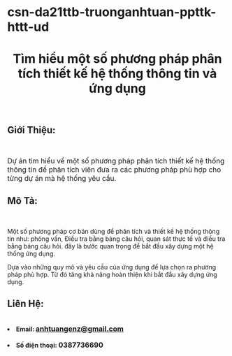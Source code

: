 # csn-da21ttb-truonganhtuan-ppttk-httt-ud
<!-- # csn-da21ttb-truonganhtuan-ppttk-httt-ud -->
<!DOCTYPE html>
<html lang="en">
<head>
    <meta charset="UTF-8">
    <meta name="viewport" content="width=device-width, initial-scale=1.0">
</head>

<body>
    <h1 Style="text-align:center ;" href="https://github.com/AnhTuanSeika/csn-da21ttb-truonganhtuan-ppttk-httt-ud.git" >Tìm hiểu một số phương pháp phân tích thiết kế hệ thống thông tin và ứng dụng</h1><br>
    <h2>Giới Thiệu:</h2><br>
<p><font size="3" >Dự án tìm hiểu về một số phương pháp phân tích thiết kế hệ thống thông tin để phân tích viên đưa ra các phương pháp phù hợp cho từng dự án mà hệ thống yêu cầu.</font> </p>     

<h2>Mô Tả:</h2><br>

<p>Một số phương pháp cơ bản dùng để phân tích và thiết kế hệ thống thông tin như: phỏng vấn, Điều tra bằng bảng câu hỏi, quan sát thực tế và điều tra bằng bảng câu hỏi. đây là bước quan trọng để bắt đầu xây dựng một hệ thống ứng dụng.</p>

<p>Dựa vào những quy mô và yêu cầu của ứng dụng để lựa chọn ra phương pháp phù hợp. Từ đó tăng khả năng hoàn thiện khi bắt đầu xây dựng ứng dụng.</p>

<h2>Liên Hệ:</h2><br>

<li><b>Email: <a href="mailto:anhtuangenz@gmail.com" target="_blank" ><font size="3" >anhtuangenz@gmail.com</font></a></b></li></br>
<li><b>Số điện thoại: <font size="3" >0387736690</font></b></li></br>


</body>
</html>